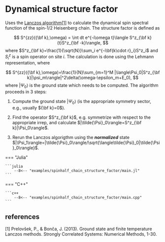 # Dynamical structure factor

Uses the [Lanczos algorithm](../documentation/algorithms/eigvals_lanczos.md)[[1]](#1) to calculate the dynamical spin spectral function of the spin-1/2 Heisenberg chain. The structure factor is defined as

$$
    S^{zz}({\bf k},\omega) = \int dt e^{-i\omega t}\langle S^z_{\bf k}(t)S^z_{\bf -k}\rangle,
$$
where $S^z_{\bf k}=\frac{1}{\sqrt{N}}\sum_i e^{-i\bf{k\cdot r}_i}S^z_i$ and $S^z_i$ is a spin operator on site $i$. The calculation is done using the Lehmann representation, where

$$
    S^{zz}({\bf k},\omega)=\frac{1}{N}\sum_{m=1}^M |\langle\Psi_0|S^z_{\bf k}|\psi_m\rangle|^2\delta(\omega-\epsilon_m+E_0),
$$
where $|\Psi_0\rangle$ is the ground state which needs to be computed. The algorithm proceeds in 3 steps:

1. Compute the ground state $|\Psi_0\rangle$ (is the appropriate symmetry sector, e.g., usually ${\bf k}=0$).

2. Find the operator $S^z_{\bf k}$, e.g. symmetrize with respect to the appropriate irrep, and calculate $|\tilde{\Psi}_0\rangle=S^z_{\bf k}|\Psi_0\rangle$.

3. Rerun the Lanczos algorigthm using the ***normalized*** state $|\Psi_1\rangle=|\tilde{\Psi}_0\rangle/\sqrt{\langle\tilde{\Psi}_0|\tilde{\Psi}_0\rangle}$.

=== "Julia"

    ```julia
        --8<-- "examples/spinhalf_chain_structure_factor/main.jl"
    ```

=== "C++"

    ```c++
        --8<-- "examples/spinhalf_chain_structure_factor/main.cpp"
    ```

## references
<a id="1">[1]</a> 
Prelovšek, P., & Bonča, J. (2013). Ground state and finite temperature Lanczos methods. Strongly Correlated Systems: Numerical Methods, 1-30.
